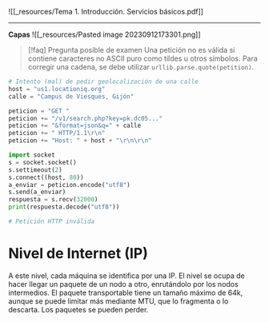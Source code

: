 ![[_resources/Tema 1. Introducción. Servicios básicos.pdf]]

---

**Capas**
![[_resources/Pasted image 20230912173301.png]]

> [!faq] Pregunta posible de examen
> Una petición no es válida si contiene caracteres no ASCII puro como tildes u otros símbolos.
> Para corregir una cadena, se debe utilizar `urllib.parse.quote(petition)`.


```python
# Intento (mal) de pedir geolocalización de una calle
host = "us1.locationiq.org" 
calle = "Campus de Viesques, Gijón" 

peticion = "GET " 
peticion += "/v1/search.php?key=pk.dc05..." 
peticion += "&format=json&q=" + calle 
peticion += " HTTP/1.1\r\n" 
peticion += "Host: " + host + "\r\n\r\n" 

import socket 
s = socket.socket() 
s.settimeout(2) 
s.connect((host, 80)) 
a_enviar = peticion.encode("utf8") 
s.send(a_enviar) 
respuesta = s.recv(32000) 
print(respuesta.decode("utf8"))

# Petición HTTP inválida
```

# Nivel de Internet (IP)
A este nivel, cada máquina se identifica por una IP. El nivel se ocupa de hacer llegar un paquete de un nodo a otro, enrutándolo por los nodos intermedios. El paquete transportable tiene un tamaño máximo de 64k, aunque se puede limitar más mediante MTU, que lo fragmenta o lo descarta. Los paquetes se pueden perder.